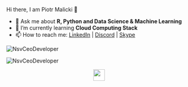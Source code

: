 <!--
**fsiddh/fsiddh** is a ✨ _special_ ✨ repository because its `README.md` (this file) appears on your GitHub profile.

Here are some ideas to get you started:

- 🔭 I’m currently working on ...
- 🌱 I’m currently learning ...
- 👯 I’m looking to collaborate on ...
- 🤔 I’m looking for help with ...
- 💬 Ask me about ...
- 📫 How to reach me: ...
- 😄 Pronouns: ...
- ⚡ Fun fact: ...
-->

<hi align="center">Hi there, I am Piotr Malicki 👋</h1>

- 💬 Ask me about <strong>R, Python and Data Science & Machine Learning </strong>
- 🌱 I’m currently learning <strong> Cloud Computing Stack </strong>
- 📫 How to reach me: <a href="https://www.linkedin.com/in/m-piotr" target="_blank">LinkedIn</a> | <a href="https://discord.gg/NMNb2KZN" target="_blank">Discord</a> | <a href="https://join.skype.com/invite/j0uGSpPtx7De" target="_blank">Skype</a>

<p>
  <img src="https://github-readme-stats.vercel.app/api?username=NsvCeoDeveloper&show_icons=true" alt="NsvCeoDeveloper">
</p>
 
<p><img align="center" src="https://github-readme-stats.vercel.app/api/top-langs?username=NsvCeoDeveloper&show_icons=true&locale=en&layout=compact" alt="NsvCeoDeveloper" /></p>


<p align ="center">
  <a href="https://nsvdeveloper.netlify.app" target="_blank"><img src="https://cdn.jsdelivr.net/npm/simple-icons@3.0.1/icons/linkedin.svg" style="background-color:white;" height="30"      width="30"></a>
  &nbsp;&nbsp;&nbsp;&nbsp;
</p>




